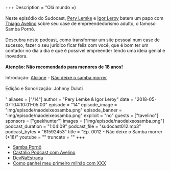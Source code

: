 +++
Description = "Olá mundo =)<br/><br/> Neste episódio do Sudocast, [Pery Lemke](https://www.twitter.com/perylemke) e [Igor Leroy](https://twitter.com/lerrua) batem um papo com [Thiago Avelino](https://twitter.com/avelino0) sobre seu case de empreendedorismo adulto, o famoso Samba Pornô.<br/><br/> Descubra neste podcast, como transformar um site pessoal num case de sucesso, fazer o seu jurídico ficar feliz com você, que é bom ter um contador no dia a dia e que é possível empreender tendo uma ideia genial e inovadora.<br/><br/> **Atenção: Não recomendado para menores de 18 anos!**<br/><br/> Introdução: [Alcione](http://www.alcioneamarrom.com.br/) - [Não deixe o samba morrer](https://www.youtube.com/watch?v=ddKD5OMWlhY)<br/><br/> Edição e Sonorização: Johnny Duluti<br/><br/>"
aliases = ["/14"]
author = "Pery Lemke & Igor Leroy"
date = "2018-05-07T04:10:01-05:00"
episode = "14"
episode_image = "img/episode/naodeixeosamba.png"
episode_banner = "img/episode/naodeixeosamba.png"
explicit = "no"
guests = ["tavelino"]
sponsors = ["geekhunter"]
images = ["img/episode/naodeixeosamba.png"]
podcast_duration = "1:04:09"
podcast_file = "sudocast012.mp3"
podcast_bytes = "61592453"
title = "Ep. 0012 - Não deixe o Samba morrer (+18)"
youtube = ""
truncate = ""
+++
* [Samba Pornô](https://www.youtube.com/watch?v=dQw4w9WgXcQ)
* [Castálio Podcast com Avelino](https://castalio.info/episodio-63-thiago-avelino-vim-bootstrap-e-beerblogging.html)
* [DevNaEstrada](https://devnaestrada.com.br/2018/04/06/entrevista-thiago-avelino.html)
* [Como ganhei meu primeiro milhão com XXX](https://www.youtube.com/watch?v=dPv6Q_5Ctd4)